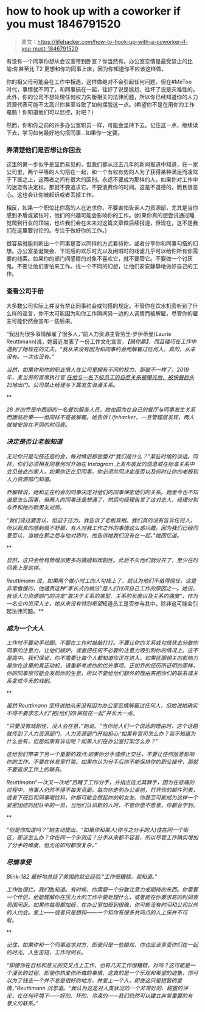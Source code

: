 # how to hook up with a coworker if you must 1846791520

> 原文：<https://lifehacker.com/how-to-hook-up-with-a-coworker-if-you-must-1846791520>

有没有一个同事你想从会议室带到卧室？你当然有。办公室恋情是最受禁止的比喻:你甚至比 T2 更想和你的同事上床，因为你知道你不应该这样做。

你的祖父母可能会在工作中相遇，这样做绝对不会引起任何问题，但在#MeToo 时代，事情就不同了。和同事搞在一起，往好了说是尴尬，往坏了说是灾难性的。此外，你的公司不想处理任何权力失衡相关的法律问题，所以你已经知道你的人力资源代表可能不太高兴你甚至谷歌了如何摆脱这一点。(希望你不是在用你的工作电脑！你知道他们可以监控，对吧？)



然而，你和你之前的许多办公室职员一样，可能会坚持下去。记住这一点，继续读下去，学习如何最好地勾搭同事...如果你一定要。

### **弄清楚他们是否想让你回去**

这里的第一步似乎是显而易见的，但我们都从过去几年的新闻报道中知道，在一家公司里，两个平等的人勾搭在一起，和一个有权有势的人为了获得某种满足而凌驾于下属之上，这两者之间有很大的区别。永远不要成为那样的人。如果你对工作中的迷恋有决定权，那就不要追求它。不要浪费你的时间。这是不道德的，而且很恶心。这也会让你被起诉或者丢掉工作。

相反，如果一个职位比你高的人在追求你，不要害怕告诉人力资源部，尤其是当你感到矛盾或紧张时，他们的兴趣可能会影响你的工作。(如果你真的想尝试通过睡觉爬到行业的顶端，也许我们会在未来对这篇文章做后续报道，但现在，这不是我们在这里要讨论的。专注于做好你的工作。)

很容易就能判断出一个同事是否以同样的方式看待你，或者分享你和同事勾搭的幻想。办公室圣诞聚会、下班后的欢乐时光以及闲暇时的戏谑几乎可以给你所有你需要的线索。如果你的部门间感情的对象不喜欢它，就不要管它。不要做一个讨厌鬼。不要让他们害怕来工作。找一个不同的幻想，让他们安安静静地做好自己的工作。



### **查看公司手册**

大多数公司实际上并没有禁止同事约会或勾搭的规定。不管你在饮水机旁听到了什么样的谣言，你不太可能因为和你工作隔间另一边的人调情而被解雇，尽管你的雇主可能仍然会宣布一些后果。

“我因为很多事情解雇了很多人，”前人力资源主管劳里·罗伊蒂曼(Laurie Reuttimann)说，她最近发表了一份工作文化宣言，[](https://laurieruettimann.com/books/)*【赌你赢】，而且碰巧在工作中遇到了她现在的丈夫。“我从来没有因为和同事约会而解雇过任何人。真的，从来没有。一次也没有。”*

*当然，如果你和你的职业情人在公司里拥有不同的权力，那就不一样了。2019 年，麦当劳的首席执行官 [在他与一名下级员工的自愿关系被曝光后，被快餐巨头](https://abcnews.go.com/Business/wireStory/mcdonalds-ceo-steps-relationship-employee-66728099) 扫地出门。公司禁止经理与下属发生浪漫关系。*

**

*28 岁的乔是中西部的一名餐饮服务人员，她也因为在自己的餐厅与同事发生关系而面临后果——但同样不是被解雇。她告诉 Lifehacker，一旦管理层发现，两人就被安排在不同的时间表。*

### ***决定是否让老板知道***

*无论你只是勾搭还是约会，每对情侣都会面对“我们是什么？”某些时候的谈话。同样，你们必须相互同意何时开始在 Instagram 上发布彼此的信息或在标准关系中会见彼此的家人，如果你正在见同事，你必须共同决定是否以及何时让你的老板和人力资源部门知道。*

*乔解释说，她和正在约会的同事决定对他们的同事保密他们的关系。她至今也不知道是怎么回事，但两人的同事还是想通了，然后向经理告发了这对恋人，经理分别与乔和她的新男友对质。*

*“我们说过要否认，但迫于压力，我告诉了老板真相。我们真的没有告诉任何人，所以我真的感到很不舒服，有人对我工作之外的事情这么感兴趣。因为我们已经同意否认，当她在那之后与他对质时，他告诉她我们没有在一起，”她回忆道。*

**

*显然，这只会给局势增加更多的猜疑和戏剧性。此后不久他们就分开了，至少在时间表上是这样。*

*Reuttimann 说，如果两个做小时工的人勾搭上了，就认为他们不值得信任，这是非常傲慢的，他谴责这种“家长式的做法”是人们讨厌自己工作的原因之一。她说，告诉人力资源部门的决定“取决于关系的类型、关系的长度以及关系的强度”，作为一名业内资深人士，她从来没有特别希望*知道员工是否参与其中，除非这可能会引起法律问题。**

### ***成为一个大人***

*工作时不要动手动脚。不要在工作时敲敲打打。不要让你的关系或勾搭状态分散你同事的注意力，让他们嫉妒，或者把任何不必要的注意力吸引到你的情况上。这不是高中。我们保证，你不需要让每个人都知道你正在进入，如果征服相关的影响力是你在这里的真正动机，请重新考虑你的优先事项。正如乔的经历所证明的那样，你的同事很可能会发现你的生意，所以不要给他们额外的理由来把你们的联系或关系变成今天的戏剧。*

**

*虽然 Reuttimann 坚持说她从来没有因为办公室恋情解雇过任何人，但她说她确实不得不要求恋人们“把(他们的)屎拉在一起”并长大一点。*

*“只要没有戏剧性，没人会在意，”她说。“当你给人们一个说话的理由时，这个话题就传到了人力资源部门，人力资源部门开始担心:‘如果有官司怎么办？我不知道为什么会有，但是如果有诉讼呢？如果人们在办公室打架怎么办？"*

*这给我们带来了另一个重要的观点:如果你分手或停止交往，不要让任何敌意影响你的工作。不要在休息室打架。如果你认为分手后你不能保持你的职业操守，那就不要追求工作上的联系。*

*Reuttimann“一次又一次地”目睹了工作分手，并指出这尤其棘手，因为在悲痛的过程中，当事人仍然不得不每天见面。每次你走到办公桌前，打开你的邮件列表，或者下班后和同事喝饮料，你都可能会想起你的前女友。你甚至可能成为这样一个紧密团结的团队中的一员，当他们认识新的人时，不管你愿不愿意，你都会学到。*

**

*“但是你知道吗？”她主动提出。“如果你和某人(你与之分手的人)住在同一个街区，那该怎么办？你在同一个杂货店？分手从来都不容易，所以尽管工作确实增加了分手的维度，但无论如何都很复杂。”*

### ***尽情享受***

*Blink-182 最好地总结了美国的就业经验:“工作很糟糕，我知道。”*

*工作*做*很烂。我们*做*知道。有时候，你需要一个分散注意力或期待的东西。你需要一个伴侣，他能理解你在压力大的工作中要处理什么，或者能在你要求高的时间表周围闲逛。如果你每周都加班，在办公室加班到很晚，你可能没有时间和公司以外的人约会。爱上——或者只是想和——一个和你有很多共同点的人上床并不可耻。*

**

*记住，如果你和一个同事追求对方，即使只是一些嬉戏，你也应该享受你们在一起的时光。人生苦短，工作时间长。*

*“即使你在目标和意义的交叉点上工作，也有几天工作很糟糕，对吗？这可能是一个漫长的过程，即使你热爱你所做的事情，这真的是一个乐观和希望的迹象，你可以为了钱去一个并不总是很好的地方，并爱上一个人，即使这只是短暂的爱情，”Reuttimann 沉思道。“我认为这是对人类状况的一个非常好的、甜蜜的评论，在任何环境下——好的、坏的、冷漠的——我们仍然可以建立非常重要的有意义的联系。”*